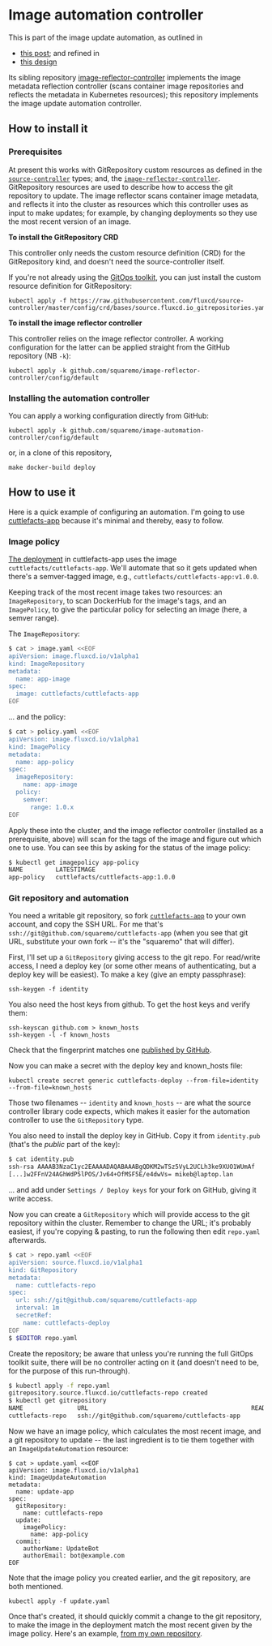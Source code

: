 # Image automation controller

This is part of the image update automation, as outlined in

 - [this post](https://squaremo.dev/posts/gitops-controllers/); and refined in
 - [this design](https://github.com/squaremo/image-reflector-controller/pull/5)

Its sibling repository
[image-reflector-controller](https://github.com/squaremo/image-reflector-controller)
implements the image metadata reflection controller (scans container
image repositories and reflects the metadata in Kubernetes resources);
this repository implements the image update automation controller.

## How to install it

### Prerequisites

At present this works with GitRepository custom resources as defined
in the [`source-controller`][source-controller] types; and, the
[`image-reflector-controller`][image-reflector]. GitRepository
resources are used to describe how to access the git repository to
update. The image reflector scans container image metadata, and
reflects it into the cluster as resources which this controller uses
as input to make updates; for example, by changing deployments so they
use the most recent version of an image.

**To install the GitRepository CRD**

This controller only needs the custom resource definition (CRD) for
the GitRepository kind, and doesn't need the source-controller itself.

If you're not already using the [GitOps toolkit][gotk], you can just
install the custom resource definition for GitRepository:

    kubectl apply -f https://raw.githubusercontent.com/fluxcd/source-controller/master/config/crd/bases/source.fluxcd.io_gitrepositories.yaml

**To install the image reflector controller**

This controller relies on the image reflector controller. A working
configuration for the latter can be applied straight from the GitHub
repository (NB `-k`):

    kubectl apply -k github.com/squaremo/image-reflector-controller/config/default

### Installing the automation controller

You can apply a working configuration directly from GitHub:

    kubectl apply -k github.com/squaremo/image-automation-controller/config/default

or, in a clone of this repository,

    make docker-build deploy

## How to use it

Here is a quick example of configuring an automation. I'm going to use
[cuttlefacts-app][cuttlefacts-app-repo] because it's minimal and
thereby, easy to follow.

### Image policy

[The deployment][cuttlefacts-app-deployment] in cuttlefacts-app uses
the image `cuttlefacts/cuttlefacts-app`. We'll automate that so it
gets updated when there's a semver-tagged image, e.g.,
`cuttlefacts/cuttlefacts-app:v1.0.0`.

Keeping track of the most recent image takes two resources: an
`ImageRepository`, to scan DockerHub for the image's tags, and an
`ImagePolicy`, to give the particular policy for selecting an image
(here, a semver range).

The `ImageRepository`:

```bash
$ cat > image.yaml <<EOF
apiVersion: image.fluxcd.io/v1alpha1
kind: ImageRepository
metadata:
  name: app-image
spec:
  image: cuttlefacts/cuttlefacts-app
EOF
```

... and the policy:

```bash
$ cat > policy.yaml <<EOF
apiVersion: image.fluxcd.io/v1alpha1
kind: ImagePolicy
metadata:
  name: app-policy
spec:
  imageRepository:
    name: app-image
  policy:
    semver:
      range: 1.0.x
EOF
```

Apply these into the cluster, and the image reflector controller
(installed as a prerequisite, above) will scan for the tags of the
image and figure out which one to use. You can see this by asking for
the status of the image policy:

```bash
$ kubectl get imagepolicy app-policy
NAME         LATESTIMAGE
app-policy   cuttlefacts/cuttlefacts-app:1.0.0
```

### Git repository and automation

You need a writable git repository, so fork
[`cuttlefacts-app`][cuttlefacts-app-repo] to your own account, and
copy the SSH URL. For me that's
`ssh://git@github.com/squaremo/cuttlefacts-app` (when you see that git
URL, substitute your own fork -- it's the "squaremo" that will
differ).

First, I'll set up a `GitRepository` giving access to the git
repo. For read/write access, I need a deploy key (or some other means
of authenticating, but a deploy key will be easiest). To make a key
(give an empty passphrase):

    ssh-keygen -f identity

You also need the host keys from github. To get the host keys and
verify them:

    ssh-keyscan github.com > known_hosts
    ssh-keygen -l -f known_hosts

Check that the fingerprint matches one [published by
GitHub][github-fingerprints].

Now you can make a secret with the deploy key and known_hosts file:

    kubectl create secret generic cuttlefacts-deploy --from-file=identity --from-file=known_hosts

Those two filenames -- `identity` and `known_hosts` -- are what the
source controller library code expects, which makes it easier for the
automation controller to use the `GitRepository` type.

You also need to install the deploy key in GitHub. Copy it from
`identity.pub` (that's the _public_ part of the key):

```bash
$ cat identity.pub
ssh-rsa AAAAB3NzaC1yc2EAAAADAQABAAABgQDKM2wTSz5VyL2UCLh3ke9XUO1WUmAf
[...]w2FFnV24AGhWdP5lPOS/Jv64+OfMSF5E/e4dwVs= mikeb@laptop.lan
```

... and add under `Settings / Deploy keys` for your fork on GitHub,
giving it write access.

Now you can create a `GitRepository` which will provide access to the
git repository within the cluster. Remember to change the URL; it's
probably easiest, if you're copying & pasting, to run the following
then edit `repo.yaml` afterwards.

```bash
$ cat > repo.yaml <<EOF
apiVersion: source.fluxcd.io/v1alpha1
kind: GitRepository
metadata:
  name: cuttlefacts-repo
spec:
  url: ssh://git@github.com/squaremo/cuttlefacts-app
  interval: 1m
  secretRef:
    name: cuttlefacts-deploy
EOF
$ $EDITOR repo.yaml
```

Create the repository; be aware that unless you're running the full
GitOps toolkit suite, there will be no controller acting on it (and
doesn't need to be, for the purpose of this run-through).

```bash
$ kubectl apply -f repo.yaml
gitrepository.source.fluxcd.io/cuttlefacts-repo created
$ kubectl get gitrepository
NAME               URL                                             READY   STATUS   AGE
cuttlefacts-repo   ssh://git@github.com/squaremo/cuttlefacts-app                    9s
```

Now we have an image policy, which calculates the most recent image,
and a git repository to update -- the last ingredient is to tie them
together with an `ImageUpdateAutomation` resource:

```
$ cat > update.yaml <<EOF
apiVersion: image.fluxcd.io/v1alpha1
kind: ImageUpdateAutomation
metadata:
  name: update-app
spec:
  gitRepository:
    name: cuttlefacts-repo
  update:
    imagePolicy:
      name: app-policy
  commit:
    authorName: UpdateBot
    authorEmail: bot@example.com
EOF
```

Note that the image policy you created earlier, and the git
repository, are both mentioned.

    kubectl apply -f update.yaml

Once that's created, it should quickly commit a change to the git
repository, to make the image in the deployment match the most recent
given by the image policy. Here's an example, [from my own
repository][squaremo-auto-commit].

[source-controller]: https://github.com/fluxcd/source-controller
[image-reflector]: https://github.com/squaremo/image-reflector-controller
[gotk]: https://toolkit.fluxcd.io
[cuttlefacts-app-repo]: https://github.com/cuttlefacts/cuttlefacts-app
[github-fingerprints]: https://docs.github.com/en/github/authenticating-to-github/githubs-ssh-key-fingerprints
[cuttlefacts-app-deployment]: https://github.com/cuttlefacts/cuttlefacts-app/blob/master/deploy/deployment.yaml
[squaremo-auto-commit]: https://github.com/squaremo/cuttlefacts-app-automated/commit/ad445a6cbd938be4b93116990954104f5730177e
